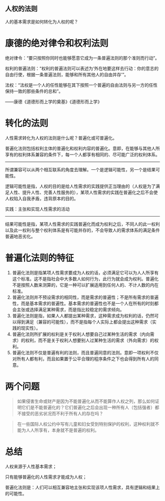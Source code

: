 ## 人权的法则

人的基本需求是如何转化为人权的呢？

# 康德的绝对律令和权利法则

绝对律令：“要只按照你同时也能够愿意它成为一条普遍法则的那个准则而行动”。

权利的普遍法则：“权利的普遍法则可以表述为‘外在地要这样去行动：你的意志的自由行使，根据一条普遍法则，能够和所有其他人的自由并存’”。

法权：“法权是一个人的任性能够在其下按照一个普遍的自由法则与另一方的任性保持一致的那些条件的总和”。

——康德《道德形而上学的奠基》《道德形而上学》

# 转化的法则

人性需求转化为人权的法则是什么呢？普遍化或可普遍化。

普遍化法则包括权利主体的普遍化和权利内容的普遍化。意即，在能够与其他人所享有的权利体系兼容的条件下，每一个人都享有相同的、尽可能广泛的权利体系。

---

所谓兼容可以从两个相互联系的角度去理解。一个是逻辑可能性，另一个是结果可能性。

逻辑可能性是指，人权的目的是给人性需求的实践提供正当理由的（人权是为了满足人性、提升人性、完善人性服务的），某项人性需求的实践在普遍化之后不会使人权陷入自我矛盾，违背原本的目的。

实践：主张和实现人性需求的活动

---

结果可能性是指，某项人性需求的实践普遍化而成为权利之后，不同人的此一权利以及此一权利与整个权利体系是有可能并存的，不会导致人的需求体系的满足条件普遍地恶劣化。

# 普遍化法则的特征

1. 普遍化法则是指某项人性需求要成为人权的话，必须满足它可以为人人所享有这个标准。这不是指社会中大多数人如何行为，此行为就会成为权利。普遍化不是按照人数来测算的，它是一种可以扩展适用到任何人的、不计人数的内在标准。  
2. 普遍化法则并不预设需求的相同性，而是需求的普遍性；不是所有需求的普遍性，而是基本需求的普遍性。基本需求的普遍性也不是一个人在所有的时刻都会主张或选择满足某种需求，而是指比较稳定的需求倾向。
3. 普遍化法则是指，如果人人都提出某种需求，这种需求成为权利的话，仍然可以得到满足（兼容的可能性），而不是指每个人实际上都会提出这种需求（实践的现实性）。
4. 普遍化法则所扩展的权利是关于权利人想要自己过某种生活的需求（内向需求）的权利，而不是关于权利人想要别人过某种生活的需求（外向需求）的权利。
5. 普遍化法则不仅是普遍有利的法则，而且普遍同意的法则。意即一项权利不仅对所有人都有利，而且如果置于公平合理的程序条件之下也会得到所有人的同意。

# 两个问题

> 如果侵害生命或财产是因为不能普遍化从而不能算作人权之列，那么如何证明它们是不能普遍化的？它们普遍化之后会出现一种所有人（包括强者）都不接受的恶劣状况而不利于所有人的存在吗？ 

> 在一些国际人权公约中写有儿童和妇女受到特别保护的权利，这种权利就不能为人人所享有，本身就不是普遍的权利。 

# 总结

人权来源于人性基本需求；

只有能够普遍化的人性需求才能成为人权；

普遍化法则是：人们可以相互兼容地主张和实现该项人性需求，具有逻辑和结果上的可能性。
